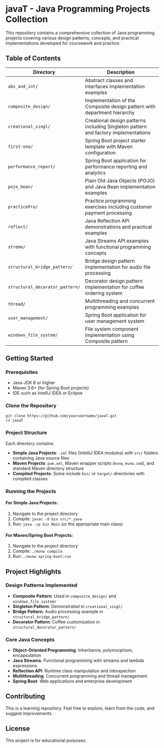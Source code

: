 # javaT - Java Programming Projects Collection

This repository contains a comprehensive collection of Java programming projects covering various design patterns, concepts, and practical implementations developed for coursework and practice.

## Table of Contents

| Directory | Description |
|-----------|-------------|
| `abs_and_int/` | Abstract classes and interfaces implementation examples |
| `composite_design/` | Implementation of the Composite design pattern with department hierarchy |
| `creational_singl/` | Creational design patterns including Singleton pattern and factory implementations |
| `first-one/` | Spring Boot project starter template with Maven configuration |
| `performance_report/` | Spring Boot application for performance reporting and analytics |
| `pojo_bean/` | Plain Old Java Objects (POJO) and Java Bean implementation examples |
| `practicePro/` | Practice programming exercises including customer payment processing |
| `reflect/` | Java Reflection API demonstrations and practical examples |
| `streme/` | Java Streams API examples with functional programming concepts |
| `structural_bridge_pattern/` | Bridge design pattern implementation for audio file processing |
| `structural_decorator_pattern/` | Decorator design pattern implementation for coffee ordering system |
| `thread/` | Multithreading and concurrent programming examples |
| `user_management/` | Spring Boot application for user management system |
| `windows_file_system/` | File system component implementation using Composite pattern |

## Getting Started

### Prerequisites
- Java JDK 8 or higher
- Maven 3.6+ (for Spring Boot projects)
- IDE such as IntelliJ IDEA or Eclipse

### Clone the Repository
```bash
git clone https://github.com/yourusername/javaT.git
cd javaT
```

### Project Structure
Each directory contains:
- **Simple Java Projects**: `.iml` files (IntelliJ IDEA modules) with `src/` folders containing Java source files
- **Maven Projects**: `pom.xml`, Maven wrapper scripts (`mvnw`, `mvnw.cmd`), and standard Maven directory structure
- **Compiled Projects**: Some include `bin/` or `target/` directories with compiled classes

### Running the Projects

#### For Simple Java Projects:
1. Navigate to the project directory
2. Compile: `javac -d bin src/*.java`
3. Run: `java -cp bin Main` (or the appropriate main class)

#### For Maven/Spring Boot Projects:
1. Navigate to the project directory
2. Compile: `./mvnw compile`
3. Run: `./mvnw spring-boot:run`

## Project Highlights

### Design Patterns Implemented
- **Composite Pattern**: Used in `composite_design/` and `windows_file_system/`
- **Singleton Pattern**: Demonstrated in `creational_singl/`
- **Bridge Pattern**: Audio processing example in `structural_bridge_pattern/`
- **Decorator Pattern**: Coffee customization in `structural_decorator_pattern/`

### Core Java Concepts
- **Object-Oriented Programming**: Inheritance, polymorphism, encapsulation
- **Java Streams**: Functional programming with streams and lambda expressions
- **Reflection API**: Runtime class manipulation and introspection
- **Multithreading**: Concurrent programming and thread management
- **Spring Boot**: Web applications and enterprise development

## Contributing
This is a learning repository. Feel free to explore, learn from the code, and suggest improvements.

## License
This project is for educational purposes.
